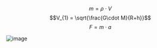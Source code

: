 $$m=\rho\cdot V$$
$$V_{1} = \sqrt{\frac{G\cdot M}{R+h}}$$
$$F = m\cdot a$$

![image](https://user-images.githubusercontent.com/114762586/200986490-ac23b450-0b3e-46c2-a7f2-7d1351a7492c.png)
